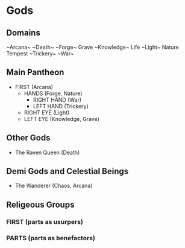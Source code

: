 # Gods

## Domains
~Arcana~
~Death~
~Forge~
Grave
~Knowledge~
Life
~Light~
Nature
Tempest
~Trickery~
~War~

## Main Pantheon
* FIRST (Arcana)
  * HANDS (Forge, Nature)
    * RIGHT HAND (War)
    * LEFT HAND (Trickery)
  * RIGHT EYE (Light)
  * LEFT EYE (Knowledge, Grave)
  
## Other Gods
* The Raven Queen (Death)

## Demi Gods and Celestial Beings
* The Wanderer (Chaos, Arcana)

## Religeous Groups

### FIRST (parts as usurpers)

### PARTS (parts as benefactors)